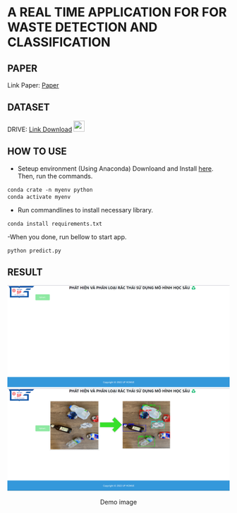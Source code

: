# A REAL TIME APPLICATION FOR FOR WASTE DETECTION AND CLASSIFICATION

## PAPER

Link Paper: [Paper](https://ijarcce.com/wp-content/uploads/2022/05/IJARCCE.2022.11503.pdf)

## DATASET

DRIVE: [Link Download](https://drive.google.com/file/d/1KFt4REEXK4sRZLE21Ihw2hOXdMIcp7AZ/view?usp=sharing) 
<img src="https://cdn-icons-png.flaticon.com/512/5968/5968523.png" width="25" height="25"/>

## HOW TO USE

- Seteup environment (Using Anaconda) Downloand and Install [here](https://docs.conda.io/en/latest/miniconda.html). Then, run the commands.
```
conda crate -n myenv python
conda activate myenv
```
- Run commandlines to install necessary library.
```
conda install requirements.txt
```
-When you done, run bellow to start app.
```
python predict.py
```
## RESULT
![](Img/Screenshot2022-12-01013913.png)
![](Img/Screenshot2022-12-01014207.png)
<p align="center">Demo image</p>

